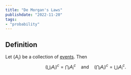 ```yaml
---
title: "De Morgan's Laws"
publishdate: "2022-11-20"
tags:
- "probability"
---
```


## Definition
Let $\lbrace A_i \rbrace$ be a collection of [events](statistics/event.md). Then
$$\left(\bigcup_i A_i\right)^c = \bigcap_i A_i^c \quad\text{and}\quad\left(\bigcap_i A_i\right)^c = \bigcup_i A_i^c.$$
